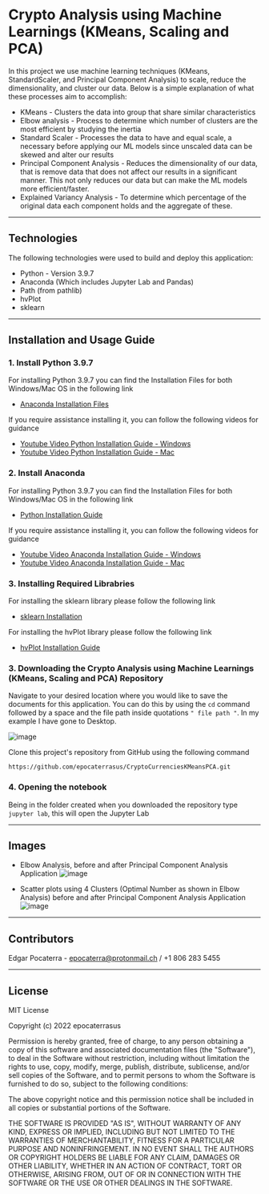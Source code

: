 # Crypto Analysis using Machine Learnings (KMeans, Scaling and PCA)

In this project we use machine learning techniques (KMeans, StandardScaler, and Principal Component Analysis) to scale, reduce the dimensionality, and cluster our data. Below is a simple explanation of what these processes aim to accomplish:

* KMeans - Clusters the data into group that share similar characteristics
* Elbow analysis - Process to determine which number of clusters are the most efficient by studying the inertia
* Standard Scaler - Processes the data to have and equal scale, a necessary before applying our ML models since unscaled data can be skewed and alter our results
* Principal Component Analysis - Reduces the dimensionality of our data, that is remove data that does not affect our results in a significant manner. This not only reduces our data but can make the ML models more efficient/faster.
* Explained Variancy Analysis - To determine which percentage of the original data each component holds and the aggregate of these.

---

## Technologies

The following technologies were used to build and deploy this application:

* Python - Version 3.9.7
* Anaconda (Which includes Jupyter Lab and Pandas)
* Path (from pathlib)
* hvPlot
* sklearn

---

## Installation and Usage Guide

### 1. Install Python 3.9.7

For installing Python 3.9.7 you can find the Installation Files for both Windows/Mac OS in the following link
 * [Anaconda Installation Files](https://www.anaconda.com/products/individual "Anaconda Installation Files")

If you require assistance installing it, you can follow the following videos for guidance
* [Youtube Video Python Installation Guide - Windows](https://www.youtube.com/watch?v=uSVl7gRXP80 "Python Installation Video - Windows") 
* [Youtube Video Python Installation Guide - Mac](https://www.youtube.com/watch?v=r6bBaj797t8 "Python Installation Video - Mac") 
 
### 2. Install Anaconda

For installing Python 3.9.7 you can find the Installation Files for both Windows/Mac OS in the following link
 * [Python Installation Guide](https://www.python.org/downloads/release/python-397/ "Python Installation Guide")

If you require assistance installing it, you can follow the following videos for guidance
* [Youtube Video Anaconda Installation Guide - Windows](https://www.youtube.com/watch?v=g6ln1dAt-RI "Anaconda Installation Video - Windows") 
* [Youtube Video Anaconda Installation Guide - Mac](https://www.youtube.com/watch?v=oWVTO_69U4c "Anaconda Installation Video - Mac")

### 3. Installing Required Librabries

For installing the sklearn library please follow the following link
 * [sklearn Installation](https://scikit-learn.org/stable/install.html "sklearn")

 For installing the hvPlot library please follow the following link
 * [hvPlot Installation Guide](https://hvplot.holoviz.org/developer_guide/index.html "hvPlot Installation Guide")


### 3. Downloading the Crypto Analysis using Machine Learnings (KMeans, Scaling and PCA) Repository

Navigate to your desired location where you would like to save the documents for this application. You can do this by using the ```cd``` command followed by a space and the file path inside quotations ```" file path "```. In my example I have gone to Desktop.

![image](https://user-images.githubusercontent.com/94983278/149385012-181d1769-0af6-487e-8e04-823a28f2c3ed.png)

Clone this project's repository from GitHub using the following command 

```https://github.com/epocaterrasus/CryptoCurrenciesKMeansPCA.git```

### 4. Opening the notebook

Being in the folder created when you downloaded the repository type ```jupyter lab```, this will open the Jupyter Lab

---


## Images

* Elbow Analysis, before and after Principal Component Analysis Application
![image](https://user-images.githubusercontent.com/94983278/155596351-bed58cdd-ff6e-4527-bed5-6e687b9f311b.png)

* Scatter plots using 4 Clusters (Optimal Number as shown in Elbow Analysis) before and after Principal Component Analysis Application
![image](https://user-images.githubusercontent.com/94983278/155596515-5f67fd5a-bef9-49d9-b6b2-7d75d3b7e61a.png)
---

## Contributors

Edgar Pocaterra - epocaterra@protonmail.ch / +1 806 283 5455

---

## License

MIT License

Copyright (c) 2022 epocaterrasus

Permission is hereby granted, free of charge, to any person obtaining a copy
of this software and associated documentation files (the "Software"), to deal
in the Software without restriction, including without limitation the rights
to use, copy, modify, merge, publish, distribute, sublicense, and/or sell
copies of the Software, and to permit persons to whom the Software is
furnished to do so, subject to the following conditions:

The above copyright notice and this permission notice shall be included in all
copies or substantial portions of the Software.

THE SOFTWARE IS PROVIDED "AS IS", WITHOUT WARRANTY OF ANY KIND, EXPRESS OR
IMPLIED, INCLUDING BUT NOT LIMITED TO THE WARRANTIES OF MERCHANTABILITY,
FITNESS FOR A PARTICULAR PURPOSE AND NONINFRINGEMENT. IN NO EVENT SHALL THE
AUTHORS OR COPYRIGHT HOLDERS BE LIABLE FOR ANY CLAIM, DAMAGES OR OTHER
LIABILITY, WHETHER IN AN ACTION OF CONTRACT, TORT OR OTHERWISE, ARISING FROM,
OUT OF OR IN CONNECTION WITH THE SOFTWARE OR THE USE OR OTHER DEALINGS IN THE
SOFTWARE.
